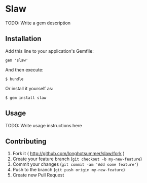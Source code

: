 # Slaw

TODO: Write a gem description

## Installation

Add this line to your application's Gemfile:

    gem 'slaw'

And then execute:

    $ bundle

Or install it yourself as:

    $ gem install slaw

## Usage

TODO: Write usage instructions here

## Contributing

1. Fork it ( http://github.com/longhotsummer/slaw/fork )
2. Create your feature branch (`git checkout -b my-new-feature`)
3. Commit your changes (`git commit -am 'Add some feature'`)
4. Push to the branch (`git push origin my-new-feature`)
5. Create new Pull Request

